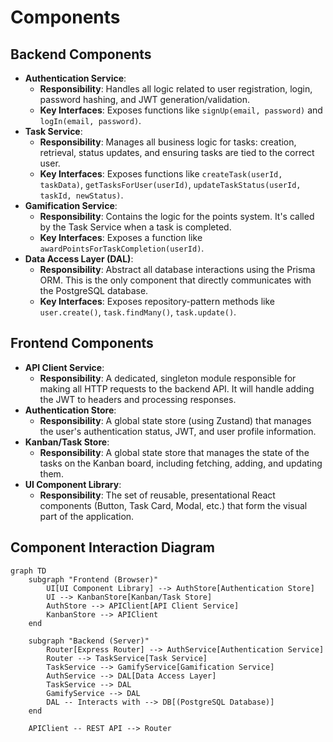 # Components

## **Backend Components**

  * **Authentication Service**:
      * **Responsibility**: Handles all logic related to user registration, login, password hashing, and JWT generation/validation.
      * **Key Interfaces**: Exposes functions like `signUp(email, password)` and `logIn(email, password)`.
  * **Task Service**:
      * **Responsibility**: Manages all business logic for tasks: creation, retrieval, status updates, and ensuring tasks are tied to the correct user.
      * **Key Interfaces**: Exposes functions like `createTask(userId, taskData)`, `getTasksForUser(userId)`, `updateTaskStatus(userId, taskId, newStatus)`.
  * **Gamification Service**:
      * **Responsibility**: Contains the logic for the points system. It's called by the Task Service when a task is completed.
      * **Key Interfaces**: Exposes a function like `awardPointsForTaskCompletion(userId)`.
  * **Data Access Layer (DAL)**:
      * **Responsibility**: Abstract all database interactions using the Prisma ORM. This is the only component that directly communicates with the PostgreSQL database.
      * **Key Interfaces**: Exposes repository-pattern methods like `user.create()`, `task.findMany()`, `task.update()`.

## **Frontend Components**

  * **API Client Service**:
      * **Responsibility**: A dedicated, singleton module responsible for making all HTTP requests to the backend API. It will handle adding the JWT to headers and processing responses.
  * **Authentication Store**:
      * **Responsibility**: A global state store (using Zustand) that manages the user's authentication status, JWT, and user profile information.
  * **Kanban/Task Store**:
      * **Responsibility**: A global state store that manages the state of the tasks on the Kanban board, including fetching, adding, and updating them.
  * **UI Component Library**:
      * **Responsibility**: The set of reusable, presentational React components (Button, Task Card, Modal, etc.) that form the visual part of the application.

## **Component Interaction Diagram**

```mermaid
graph TD
    subgraph "Frontend (Browser)"
        UI[UI Component Library] --> AuthStore[Authentication Store]
        UI --> KanbanStore[Kanban/Task Store]
        AuthStore --> APIClient[API Client Service]
        KanbanStore --> APIClient
    end

    subgraph "Backend (Server)"
        Router[Express Router] --> AuthService[Authentication Service]
        Router --> TaskService[Task Service]
        TaskService --> GamifyService[Gamification Service]
        AuthService --> DAL[Data Access Layer]
        TaskService --> DAL
        GamifyService --> DAL
        DAL -- Interacts with --> DB[(PostgreSQL Database)]
    end

    APIClient -- REST API --> Router
```
